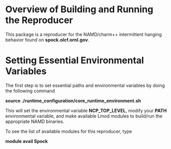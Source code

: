 # Overview of Building and Running the Reproducer
This package is a reproducer for the NAMD/charm++ intermittent hanging behavior
found on **spock.olcf.ornl.gov**. 

# Setting Essential Environmental Variables

The first step is to set essential paths and environmental variables by
doing the following command<br>

**source ./runtime\_configuration/core\_runtime\_environment.sh**<br>

This will set the environmental variable **NCP_TOP_LEVEL**, modify your
**PATH** environmental variable, and make available Lmod modules to build/run
the appropriate NAMD binaries.<br>

To see the list of available modules for this reproducer, type <br>

**module avail Spock**




